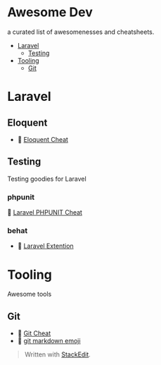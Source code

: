 
# Awesome Dev

a curated list of awesomenesses and cheatsheets.

* [Laravel](#laravel)
	* [Testing](#testing)
* [Tooling](#tooling)
	* [Git](#git)



# Laravel

## Eloquent
 * :bookmark: [Eloquent Cheat](docs/laravel/eloquentcheat.md)

## Testing
Testing goodies for Laravel

### phpunit
:bookmark: [Laravel PHPUNIT Cheat](docs/laravel/PHPUNITcheat.md)
### behat
* :link: [Laravel Extention](https://github.com/laracasts/Behat-Laravel-Extension) 


# Tooling
Awesome tools

## Git
* :bookmark: [Git Cheat](docs/tooling/gitCheat.md)
* :link: [git markdown emoji](https://gist.github.com/rxaviers/7360908)




> Written with [StackEdit](https://stackedit.io/).
<!--stackedit_data:
eyJwcm9wZXJ0aWVzIjoiZXh0ZW5zaW9uczpcbiAgcHJlc2V0Oi
BnZm1cbiIsImhpc3RvcnkiOlstODQ0MDA4MDI4LC0xNTYyMDQy
NzkyLDEyMzQ3NDU1MTksNTcxNjAxNDk1LC0xNzgzNzA2Mjg5LD
E5NDA2ODY2NywtODk3ODg3ODA2LC03MTMyNTg0NThdfQ==
-->